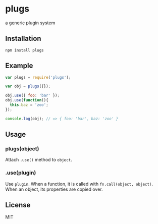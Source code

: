 
# plugs

a generic plugin system

## Installation

`npm install plugs`

## Example

```js
var plugs = require('plugs');

var obj = plugs({});

obj.use({ foo: 'bar' });
obj.use(function(){
  this.baz = 'zoo';
});

console.log(obj); // => { foo: 'bar', baz: 'zoo' }
```

## Usage

### plugs(object)

Attach `.use()` method to `object`.

### .use(plugin)

Use `plugin`. When a function, it is called with `fn.call(object, object)`.
When an object, its properties are copied over.

## License

MIT
